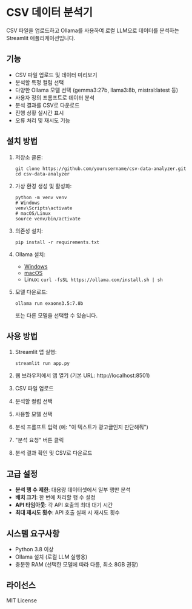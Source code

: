# CSV 데이터 분석기

CSV 파일을 업로드하고 Ollama를 사용하여 로컬 LLM으로 데이터를 분석하는 Streamlit 애플리케이션입니다.

## 기능

- CSV 파일 업로드 및 데이터 미리보기
- 분석할 특정 컬럼 선택
- 다양한 Ollama 모델 선택 (gemma3:27b, llama3:8b, mistral:latest 등)
- 사용자 정의 프롬프트로 데이터 분석
- 분석 결과를 CSV로 다운로드
- 진행 상황 실시간 표시
- 오류 처리 및 재시도 기능

## 설치 방법

1. 저장소 클론:

   ```
   git clone https://github.com/yourusername/csv-data-analyzer.git
   cd csv-data-analyzer
   ```

2. 가상 환경 생성 및 활성화:

   ```
   python -m venv venv
   # Windows
   venv\Scripts\activate
   # macOS/Linux
   source venv/bin/activate
   ```

3. 의존성 설치:

   ```
   pip install -r requirements.txt
   ```

4. Ollama 설치:

   - [Windows](https://ollama.com/download/windows)
   - [macOS](https://ollama.com/download/mac)
   - Linux: `curl -fsSL https://ollama.com/install.sh | sh`

5. 모델 다운로드:
   ```
   ollama run exaone3.5:7.8b
   ```
   또는 다른 모델을 선택할 수 있습니다.

## 사용 방법

1. Streamlit 앱 실행:

   ```
   streamlit run app.py
   ```

2. 웹 브라우저에서 앱 열기 (기본 URL: http://localhost:8501)

3. CSV 파일 업로드

4. 분석할 컬럼 선택

5. 사용할 모델 선택

6. 분석 프롬프트 입력 (예: "이 텍스트가 광고글인지 판단해줘")

7. "분석 요청" 버튼 클릭

8. 분석 결과 확인 및 CSV로 다운로드

## 고급 설정

- **분석 행 수 제한**: 대용량 데이터셋에서 일부 행만 분석
- **배치 크기**: 한 번에 처리할 행 수 설정
- **API 타임아웃**: 각 API 호출의 최대 대기 시간
- **최대 재시도 횟수**: API 호출 실패 시 재시도 횟수

## 시스템 요구사항

- Python 3.8 이상
- Ollama 설치 (로컬 LLM 실행용)
- 충분한 RAM (선택한 모델에 따라 다름, 최소 8GB 권장)

## 라이선스

MIT License
